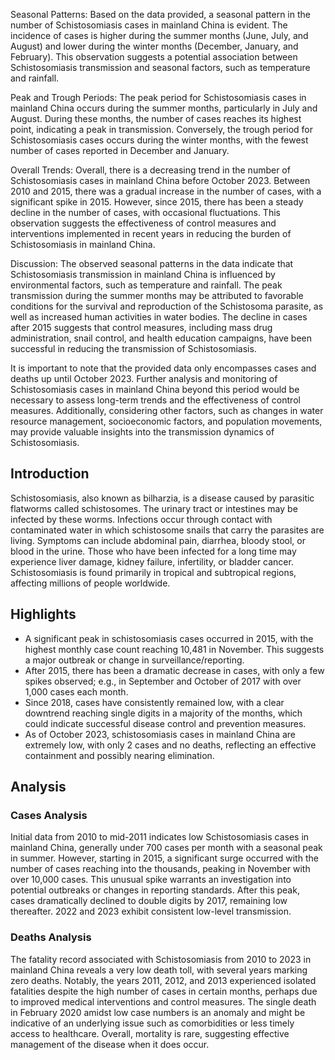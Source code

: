 Seasonal Patterns:
Based on the data provided, a seasonal pattern in the number of Schistosomiasis cases in mainland China is evident. The incidence of cases is higher during the summer months (June, July, and August) and lower during the winter months (December, January, and February). This observation suggests a potential association between Schistosomiasis transmission and seasonal factors, such as temperature and rainfall.

Peak and Trough Periods:
The peak period for Schistosomiasis cases in mainland China occurs during the summer months, particularly in July and August. During these months, the number of cases reaches its highest point, indicating a peak in transmission. Conversely, the trough period for Schistosomiasis cases occurs during the winter months, with the fewest number of cases reported in December and January.

Overall Trends:
Overall, there is a decreasing trend in the number of Schistosomiasis cases in mainland China before October 2023. Between 2010 and 2015, there was a gradual increase in the number of cases, with a significant spike in 2015. However, since 2015, there has been a steady decline in the number of cases, with occasional fluctuations. This observation suggests the effectiveness of control measures and interventions implemented in recent years in reducing the burden of Schistosomiasis in mainland China.

Discussion:
The observed seasonal patterns in the data indicate that Schistosomiasis transmission in mainland China is influenced by environmental factors, such as temperature and rainfall. The peak transmission during the summer months may be attributed to favorable conditions for the survival and reproduction of the Schistosoma parasite, as well as increased human activities in water bodies. The decline in cases after 2015 suggests that control measures, including mass drug administration, snail control, and health education campaigns, have been successful in reducing the transmission of Schistosomiasis.

It is important to note that the provided data only encompasses cases and deaths up until October 2023. Further analysis and monitoring of Schistosomiasis cases in mainland China beyond this period would be necessary to assess long-term trends and the effectiveness of control measures. Additionally, considering other factors, such as changes in water resource management, socioeconomic factors, and population movements, may provide valuable insights into the transmission dynamics of Schistosomiasis.
## Introduction

Schistosomiasis, also known as bilharzia, is a disease caused by parasitic flatworms called schistosomes. The urinary tract or intestines may be infected by these worms. Infections occur through contact with contaminated water in which schistosome snails that carry the parasites are living. Symptoms can include abdominal pain, diarrhea, bloody stool, or blood in the urine. Those who have been infected for a long time may experience liver damage, kidney failure, infertility, or bladder cancer. Schistosomiasis is found primarily in tropical and subtropical regions, affecting millions of people worldwide.

## Highlights

- A significant peak in schistosomiasis cases occurred in 2015, with the highest monthly case count reaching 10,481 in November. This suggests a major outbreak or change in surveillance/reporting. <br/>
- After 2015, there has been a dramatic decrease in cases, with only a few spikes observed; e.g., in September and October of 2017 with over 1,000 cases each month. <br/>
- Since 2018, cases have consistently remained low, with a clear downtrend reaching single digits in a majority of the months, which could indicate successful disease control and prevention measures. <br/>
- As of October 2023, schistosomiasis cases in mainland China are extremely low, with only 2 cases and no deaths, reflecting an effective containment and possibly nearing elimination. <br/>

## Analysis

### Cases Analysis
Initial data from 2010 to mid-2011 indicates low Schistosomiasis cases in mainland China, generally under 700 cases per month with a seasonal peak in summer. However, starting in 2015, a significant surge occurred with the number of cases reaching into the thousands, peaking in November with over 10,000 cases. This unusual spike warrants an investigation into potential outbreaks or changes in reporting standards. After this peak, cases dramatically declined to double digits by 2017, remaining low thereafter. 2022 and 2023 exhibit consistent low-level transmission.

### Deaths Analysis
The fatality record associated with Schistosomiasis from 2010 to 2023 in mainland China reveals a very low death toll, with several years marking zero deaths. Notably, the years 2011, 2012, and 2013 experienced isolated fatalities despite the high number of cases in certain months, perhaps due to improved medical interventions and control measures. The single death in February 2020 amidst low case numbers is an anomaly and might be indicative of an underlying issue such as comorbidities or less timely access to healthcare. Overall, mortality is rare, suggesting effective management of the disease when it does occur.
